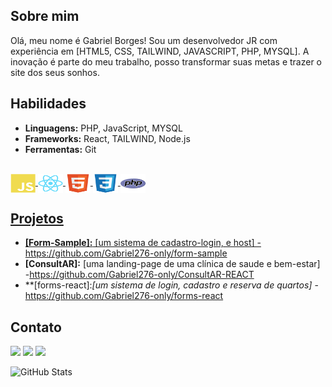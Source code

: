## Sobre mim
Olá, meu nome é Gabriel Borges! Sou um desenvolvedor JR com experiência em [HTML5, CSS, TAILWIND, JAVASCRIPT, PHP, MYSQL]. A inovação é parte do meu trabalho, posso transformar suas metas e trazer o site dos seus sonhos.

## Habilidades
* **Linguagens:** PHP, JavaScript, MYSQL
* **Frameworks:** React, TAILWIND, Node.js
* **Ferramentas:** Git

<div>
  <a href="https://github.com/Gabriel276-only">
</div>

<div style="display: inline_block"><br>
  <img align="center" alt="GB-Js" height="30" width="40" src="https://raw.githubusercontent.com/devicons/devicon/master/icons/javascript/javascript-plain.svg">
  <img align="center" alt="GB-React" height="30" width="40" src="https://raw.githubusercontent.com/devicons/devicon/master/icons/react/react-original.svg">
  <img align="center" alt="GB-HTML" height="30" width="40" src="https://raw.githubusercontent.com/devicons/devicon/master/icons/html5/html5-original.svg">
  <img align="center" alt="GB-CSS" height="30" width="40" src="https://raw.githubusercontent.com/devicons/devicon/master/icons/css3/css3-original.svg">
  <img align="center" alt="GB-CSS" height="30" width="40" src="https://raw.githubusercontent.com/devicons/devicon/master/icons/php/php-original.svg">
  
  
</div>

## Projetos
* **[Form-Sample]:** [um sistema de cadastro-login, e host] -https://github.com/Gabriel276-only/form-sample
* **[ConsultAR]:** [uma landing-page de uma clínica de saude e bem-estar] -https://github.com/Gabriel276-only/ConsultAR-REACT
* **[forms-react]:*[um sistema de login, cadastro e reserva de quartos]* -https://github.com/Gabriel276-only/forms-react

## Contato
  <a href = "mailto:gabrielmagaborges@gmail.com"><img src="https://img.shields.io/badge/-Gmail-%23333?style=for-the-badge&logo=gmail&logoColor=white" target="_blank"></a>
  <a href="https://www.linkedin.com/in/gabriel-borges-ab85b1337?utm_source=share&utm_campaign=share_via&utm_content=profile&utm_medium=android_app" target="_blank"><img src="https://img.shields.io/badge/-LinkedIn-%230077B5?style=for-the-badge&logo=linkedin&logoColor=white" target="_blank"></a> 
    <a href="https://www.instagram.com/borges_.gb/" target="_blank"><img src="https://img.shields.io/badge/-Instagram-%23E4405F?style=for-the-badge&logo=instagram&logoColor=white" target="_blank"></a>


![GitHub Stats](https://github-readme-stats.vercel.app/api?username=Gabriel276-only&show_icons=true&theme=tokyonight)

